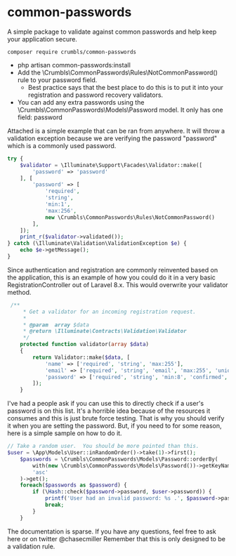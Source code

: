 # common-passwords
A simple package to validate against common passwords and help keep your application secure.

```shell
composer require crumbls/common-passwords
```

* php artisan common-passwords:install
* Add the \Crumbls\CommonPasswords\Rules\NotCommonPassword() rule to your password field.
   * Best practice says that the best place to do this is to put it into your registration and password recovery validators.  
* You can add any extra passwords using the \Crumbls\CommonPasswords\Models\Password model.  It only has one field: password

Attached is a simple example that can be ran from anywhere.  It will throw a validation exception because we are
verifying the password "password" which is a commonly used password.

```php
try {
    $validator = \Illuminate\Support\Facades\Validator::make([
        'password' => 'password'
    ], [
        'password' => [
            'required',
            'string',
            'min:1',
            'max:256',
            new \Crumbls\CommonPasswords\Rules\NotCommonPassword()
        ],
    ]);
    print_r($validator->validated());
} catch (\Illuminate\Validation\ValidationException $e) {
    echo $e->getMessage();
}
```

Since authentication and registration are commonly reinvented based on the application, this is an example
of how you could do it in a very basic RegistrationController out of Laravel 8.x.  This would overwrite your 
validator method.

```php
 /**
     * Get a validator for an incoming registration request.
     *
     * @param  array $data
     * @return \Illuminate\Contracts\Validation\Validator
     */
    protected function validator(array $data)
    {
        return Validator::make($data, [
            'name' => ['required', 'string', 'max:255'],
            'email' => ['required', 'string', 'email', 'max:255', 'unique:users'],
            'password' => ['required', 'string', 'min:8', 'confirmed', new \Crumbls\CommonPasswords\Rules\NotCommonPassword()],
        ]);
    }
```

I've had a people ask if you can use this to directly check if a user's password is on this list.  It's a horrible idea
because of the resources it consumes and this is just brute force testing.  That is why you should verify it when you 
are setting the password.  But, if you need to for some reason, here is a simple sample on how to do it.

```php
// Take a random user.  You should be more pointed than this.
$user = \App\Models\User::inRandomOrder()->take(1)->first();
    $passwords = \Crumbls\CommonPasswords\Models\Password::orderBy(
        with(new \Crumbls\CommonPasswords\Models\Password())->getKeyName(),
        'asc'
    )->get();
    foreach($passwords as $password) {
        if (\Hash::check($password->password, $user->password)) {
            printf('User had an invalid password: %s .', $password->password);
            break;
        }
    }
```

The documentation is sparse.  If you have any questions, feel free to ask here or on twitter @chasecmiller
Remember that this is only designed to be a validation rule.
